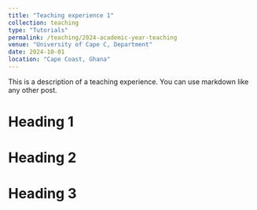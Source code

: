 ```yaml
---
title: "Teaching experience 1"
collection: teaching
type: "Tutorials"
permalink: /teaching/2024-academic-year-teaching
venue: "University of Cape C, Department"
date: 2024-10-01
location: "Cape Coast, Ghana"
---
```


This is a description of a teaching experience. You can use markdown like any other post.

Heading 1
======

Heading 2
======

Heading 3
======
